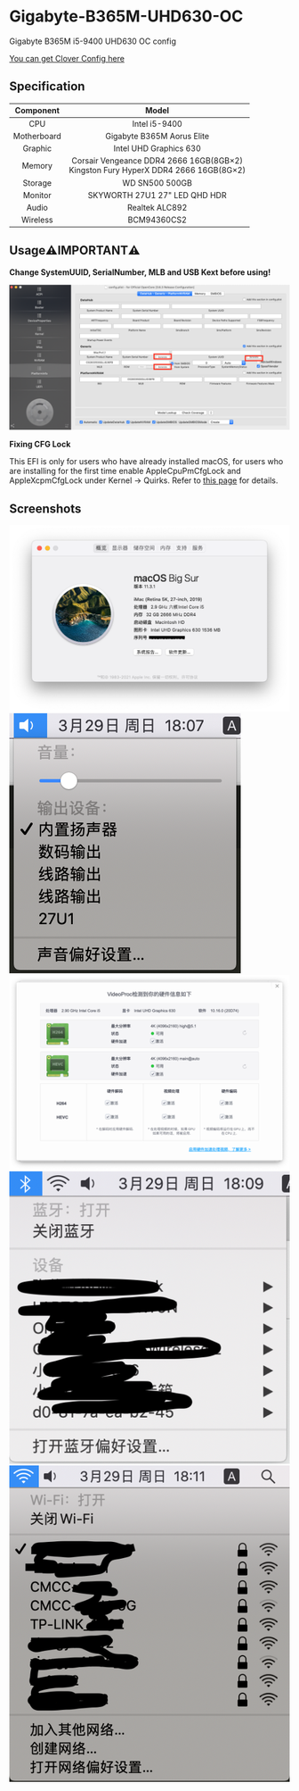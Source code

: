 # Gigabyte-B365M-UHD630-OC

Gigabyte B365M i5-9400 UHD630 OC config

[You can get Clover Config here](https://github.com/ChuanfengZhang/Gigabyte-B365M-UHD630-EFI/tree/clover)

## Specification

|  Component  |                                         Model                                          |
| :---------: | :------------------------------------------------------------------------------------: |
|     CPU     |                                     Intel i5-9400                                      |
| Motherboard |                               Gigabyte B365M Aorus Elite                               |
|   Graphic   |                                 Intel UHD Graphics 630                                 |
|   Memory    | Corsair Vengeance DDR4 2666 16GB(8GB×2) <br> Kingston Fury HyperX DDR4 2666 16GB(8G×2) |
|   Storage   |                                     WD SN500 500GB                                     |
|   Monitor   |                             SKYWORTH 27U1 27" LED QHD HDR                              |
|    Audio    |                                     Realtek ALC892                                     |
|  Wireless   |                                      BCM94360CS2                                       |

## Usage⚠️IMPORTANT⚠️

**Change SystemUUID, SerialNumber, MLB and USB Kext before using!**

![OC](https://raw.githubusercontent.com/ChuanfengZhang/Image-Hosting/master/img/20201227171809.png)

**Fixing CFG Lock**

This EFI is only for users who have already installed macOS, for users who are installing for the first time enable AppleCpuPmCfgLock and AppleXcpmCfgLock under Kernel -> Quirks. Refer to [this page](https://dortania.github.io/OpenCore-Post-Install/misc/msr-lock.html#what-is-cfg-lock) for details.

## Screenshots
![Overview](https://raw.githubusercontent.com/ChuanfengZhang/Image-Hosting/master/img/20210512153404.png)
![Volume](https://raw.githubusercontent.com/ChuanfengZhang/Image-Hosting/master/img/20200329180713.png)
![VideoProc](https://raw.githubusercontent.com/ChuanfengZhang/Image-Hosting/master/img/20210308193315.png)
![Bluetooth](https://raw.githubusercontent.com/ChuanfengZhang/Image-Hosting/master/img/20200329181000.png)
![Wi-Fi](https://raw.githubusercontent.com/ChuanfengZhang/Image-Hosting/master/img/20200329181200.png)
